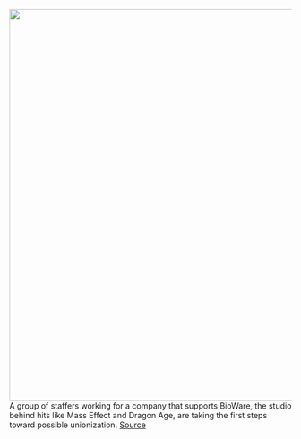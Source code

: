 <img src='https://cdn.vox-cdn.com/thumbor/MX2QWNRq9mqbNE1e8wxRoevRy48=/0x0:1454x818/1200x800/filters:focal(611x293:843x525)/cdn.vox-cdn.com/uploads/chorus_image/image/70792797/mele_screenshot_reveal_3840x2160_clean_04.jpg.adapt.crop16x9.818p.0.jpg' width='700px' /><br/>
A group of staffers working for a company that supports BioWare, the studio behind hits like Mass Effect and Dragon Age, are taking the first steps toward possible unionization.
<a href='https://www.theverge.com/2022/4/25/23041667/bioware-contractors-keywords-studios-first-steps-unionize-ea'> Source <a/>